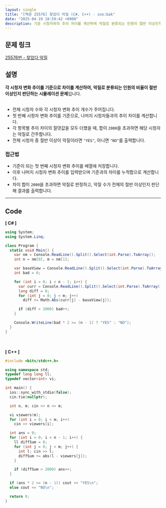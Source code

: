 ```yaml
---
layout: single
title: "[백준 25576] 찾았다 악질 (C#, C++) - soo:bak"
date: "2025-04-19 18:59:42 +0900"
description: 기준 시청자와의 추이 차이를 계산하여 악질로 분류되는 인원이 절반 이상인지를 판단하는 조건 분기 문제인 백준 25576번 찾았다 악질 문제의 C# 및 C++ 풀이 및 해설
---
```


## 문제 링크
[25576번 - 찾았다 악질](https://www.acmicpc.net/problem/25576)

## 설명
**각 시청자 변화 추이를 기준으로 차이를 계산하여, 악질로 분류되는 인원의 비율이 절반 이상인지 판단하는 시뮬레이션 문제**입니다.<br>
<br>

- 전체 시청자 수와 각 시청자 변화 추이 개수가 주어집니다.<br>
- 첫 번째 시청자 변화 추이를 기준으로, 나머지 시청자들과의 추이 차이를 계산합니다.<br>
- 각 항목별 추이 차이의 절댓값을 모두 더했을 때, 합이 `2000`을 초과하면 해당 시청자는 악질로 간주합니다.<br>
- 전체 시청자 중 절반 이상이 악질이라면 `"YES"`, 아니면 `"NO"`를 출력합니다.<br>

### 접근법
- 기준이 되는 첫 번째 시청자 변화 추이를 배열에 저장합니다.<br>
- 이후 나머지 시청자 변화 추이를 입력받으며 기준과의 차이를 누적합으로 계산합니다.<br>
- 차이 합이 `2000`을 초과하면 악질로 판정하고, 악질 수가 전체의 절반 이상인지 판단해 결과를 출력합니다.<br>

---

## Code
<b>[ C# ] </b>
<br>

```csharp
using System;
using System.Linq;

class Program {
  static void Main() {
    var nm = Console.ReadLine().Split().Select(int.Parse).ToArray();
    int n = nm[0], m = nm[1];

    var baseView = Console.ReadLine().Split().Select(int.Parse).ToArray();
    int bad = 0;

    for (int i = 0; i < n - 1; i++) {
      var curr = Console.ReadLine().Split().Select(int.Parse).ToArray();
      long diff = 0;
      for (int j = 0; j < m; j++)
        diff += Math.Abs(curr[j] - baseView[j]);

      if (diff > 2000) bad++;
    }

    Console.WriteLine(bad * 2 >= (n - 1) ? "YES" : "NO");
  }
}
```

<br><br>
<b>[ C++ ] </b>
<br>

```cpp
#include <bits/stdc++.h>

using namespace std;
typedef long long ll;
typedef vector<int> vi;

int main() {
  ios::sync_with_stdio(false);
  cin.tie(nullptr);

  int n, m; cin >> n >> m;

  vi viewers(m);
  for (int i = 0; i < m; i++)
    cin >> viewers[i];

  int ans = 0;
  for (int i = 0; i < n - 1; i++) {
    ll diffSum = 0;
    for (int j = 0; j < m; j++) {
      int l; cin >> l;
      diffSum += abs(l - viewers[j]);
    }

    if (diffSum > 2000) ans++;
  }

  if (ans * 2 >= (n - 1)) cout << "YES\n";
  else cout << "NO\n";

  return 0;
}
```
